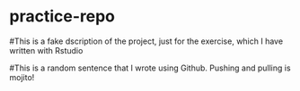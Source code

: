 # practice-repo

#This is a fake dscription of the project, just for the exercise, which I have written with Rstudio

#This is a random sentence that I wrote using Github. Pushing and pulling is mojito!
